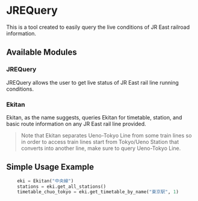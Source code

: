 JREQuery
=============================
This is a tool created to easily query the live conditions of JR East railroad information. 

## Available Modules
### JREQuery
JREQuery allows the user to get live status of JR East rail line running conditions. 
### Ekitan
Ekitan, as the name suggests, queries Ekitan for timetable, station, and basic route information on any JR East rail line provided.
> Note that Ekitan separates Ueno-Tokyo Line from some train lines so in order to access train lines start from Tokyo/Ueno Station that converts into another line, make sure to query Ueno-Tokyo Line.

## Simple Usage Example
```python
    eki = Ekitan("中央線")
    stations = eki.get_all_stations()
    timetable_chuo_tokyo = eki.get_timetable_by_name("東京駅", 1)
```